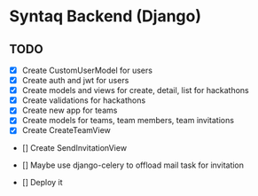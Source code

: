 # Syntaq Backend (Django)

## TODO

- [x] Create CustomUserModel for users
- [x] Create auth and jwt for users
- [x] Create models and views for create, detail, list for hackathons
- [x] Create validations for hackathons
- [x] Create new app for teams
- [x] Create models for teams, team members, team invitations
- [x] Create CreateTeamView
- [] Create SendInvitationView
- [] Maybe use django-celery to offload mail task for invitation

- [] Deploy it
